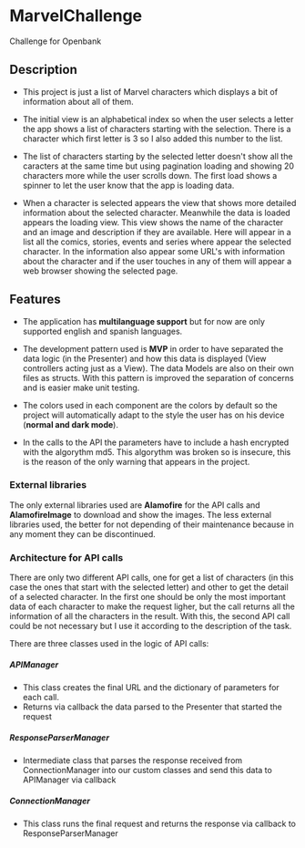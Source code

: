 # MarvelChallenge
Challenge for Openbank

## Description

- This project is just a list of Marvel characters which displays a bit of information about all of them.

- The initial view is an alphabetical index so when the user selects a letter the app shows a list of characters starting with the selection. There is a character which first letter is 3 so I also added this number to the list.

- The list of characters starting by the selected letter doesn't show all the caracters at the same time but using pagination loading and showing 20 characters more while the user scrolls down. The first load shows a spinner to let the user know that the app is loading data. 

- When a character is selected appears the view that shows more detailed information about the selected character. Meanwhile the data is loaded appears the loading view. This view shows the name of the character and an image and description if they are available. Here will appear in a list all the comics, stories, events and series where appear the selected character. In the information also appear some URL's with information about the character and if the user touches in any of them will appear a web browser showing the selected page.


## Features

- The application has **multilanguage support** but for now are only supported english and spanish languages.

- The development pattern used is **MVP** in order to have separated the data logic (in the Presenter) and how this data is displayed (View controllers acting just as a View). The data Models are also on their own files as structs. With this pattern is improved the separation of concerns and is easier make unit testing. 

- The colors used in each component are the colors by default so the project will automatically adapt to the style the user has on his device (**normal and dark mode**).

- In the calls to the API the parameters have to include a hash encrypted with the algorythm md5. This algorythm was broken so is insecure, this is the reason of the only warning that appears in the project.


### External libraries

The only external libraries used are **Alamofire** for the API calls and **AlamofireImage** to download and show the images. The less external libraries used, the better for not depending of their maintenance because in any moment they can be discontinued.

### Architecture for API calls

There are only two different API calls, one for get a list of characters (in this case the ones that start with the selected letter) and other to get the detail of a selected character. In the first one should be only the most important data of each character to make the request ligher, but the call returns all the information of all the characters in the result. With this, the second API call could be not necessary but I use it according to the description of the task.

There are three classes used in the logic of API calls:

##### APIManager
* This class creates the final URL and the dictionary of parameters for each call. 
* Returns via callback the data parsed to the Presenter that started the request

##### ResponseParserManager
* Intermediate class that parses the response received from ConnectionManager into our custom classes and send this data to APIManager via callback

##### ConnectionManager
* This class runs the final request and returns the response via callback to ResponseParserManager

